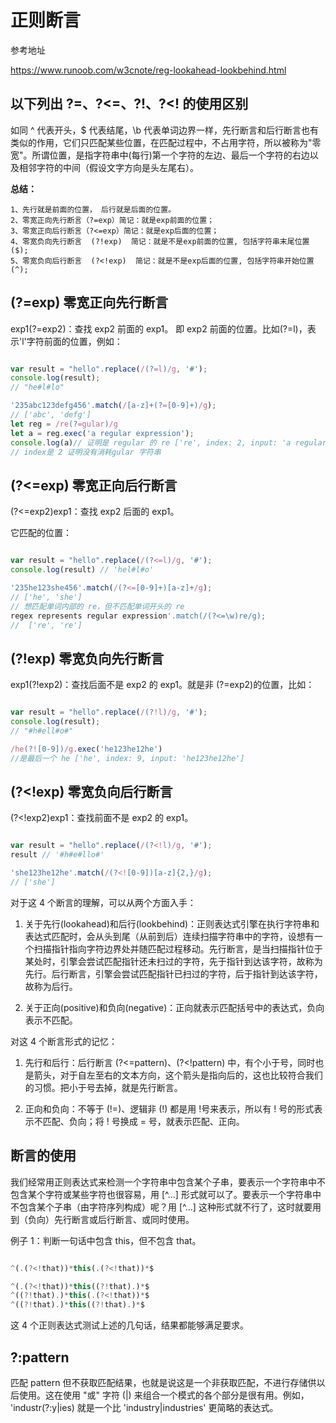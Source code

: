 # 正则断言

参考地址

https://www.runoob.com/w3cnote/reg-lookahead-lookbehind.html

## 以下列出 ?=、?<=、?!、?<! 的使用区别

如同 ^ 代表开头，$ 代表结尾，\b 代表单词边界一样，先行断言和后行断言也有类似的作用，它们只匹配某些位置，在匹配过程中，不占用字符，所以被称为"零宽"。所谓位置，是指字符串中(每行)第一个字符的左边、最后一个字符的右边以及相邻字符的中间（假设文字方向是头左尾右）。

**总结：**

    1、先行就是前面的位置， 后行就是后面的位置。
    2、零宽正向先行断言（?=exp）简记：就是exp前面的位置；
    3、零宽正向后行断言（?<=exp）简记：就是exp后面的位置；
    4、零宽负向先行断言  (?!exp)  简记：就是不是exp前面的位置, 包括字符串末尾位置 ($);
    5、零宽负向后行断言  (?<!exp)  简记：就是不是exp后面的位置, 包括字符串开始位置 (^);

## (?=exp) 零宽正向先行断言

exp1(?=exp2)：查找 exp2 前面的 exp1。 即 exp2 前面的位置。比如(?=l)，表示'l'字符前面的位置，例如：

```JavaScript

var result = "hello".replace(/(?=l)/g, '#');
console.log(result);
// "he#l#lo"

'235abc123defg456'.match(/[a-z]+(?=[0-9]+)/g);
// ['abc', 'defg']
let reg = /re(?=gular)/g
let a = reg.exec('a regular expression');
console.log(a)// 证明是 regular 的 re ['re', index: 2, input: 'a regular expression', groups: undefined]
// index是 2 证明没有消耗gular 字符串
```

## (?<=exp) 零宽正向后行断言

(?<=exp2)exp1：查找 exp2 后面的 exp1。

它匹配的位置：

```JavaScript

var result = "hello".replace(/(?<=l)/g, '#');
console.log(result) // 'hel#l#o'

'235he123she456'.match(/(?<=[0-9]+)[a-z]+/g);
// ['he', 'she']
// 想匹配单词内部的 re，但不匹配单词开头的 re
regex represents regular expression'.match(/(?<=\w)re/g);
//  ['re', 're']
```

## (?!exp) 零宽负向先行断言

exp1(?!exp2)：查找后面不是 exp2 的 exp1。就是非 (?=exp2)的位置，比如：

```JavaScript

var result = "hello".replace(/(?!l)/g, '#');
console.log(result);
// "#h#ell#o#"

/he(?![0-9])/g.exec('he123he12he')
//是最后一个 he ['he', index: 9, input: 'he123he12he']
```

## (?<!exp) 零宽负向后行断言

(?<!exp2)exp1：查找前面不是 exp2 的 exp1。

```JavaScript

var result = "hello".replace(/(?<!l)/g, '#');
result // '#h#e#llo#'

'she123he12he'.match(/(?<![0-9])[a-z]{2,}/g);
// ['she']
```

对于这 4 个断言的理解，可以从两个方面入手：

1. 关于先行(lookahead)和后行(lookbehind)：正则表达式引擎在执行字符串和表达式匹配时，会从头到尾（从前到后）连续扫描字符串中的字符，设想有一个扫描指针指向字符边界处并随匹配过程移动。先行断言，是当扫描指针位于某处时，引擎会尝试匹配指针还未扫过的字符，先于指针到达该字符，故称为先行。后行断言，引擎会尝试匹配指针已扫过的字符，后于指针到达该字符，故称为后行。

2. 关于正向(positive)和负向(negative)：正向就表示匹配括号中的表达式，负向表示不匹配。

对这 4 个断言形式的记忆：

1. 先行和后行：后行断言 (?<=pattern)、(?<!pattern) 中，有个小于号，同时也是箭头，对于自左至右的文本方向，这个箭头是指向后的，这也比较符合我们的习惯。把小于号去掉，就是先行断言。

2. 正向和负向：不等于 (!=)、逻辑非 (!) 都是用 !号来表示，所以有 ! 号的形式表示不匹配、负向；将 ! 号换成 = 号，就表示匹配、正向。

## 断言的使用

我们经常用正则表达式来检测一个字符串中包含某个子串，要表示一个字符串中不包含某个字符或某些字符也很容易，用 [^...] 形式就可以了。要表示一个字符串中不包含某个子串（由字符序列构成）呢？用 [^...] 这种形式就不行了，这时就要用到（负向）先行断言或后行断言、或同时使用。

例子 1：判断一句话中包含 this，但不包含 that。

```javascript

^(.(?<!that))*this(.(?<!that))*$

^(.(?<!that))*this((?!that).)*$
^((?!that).)*this(.(?<!that))*$
^((?!that).)*this((?!that).)*$

```

这 4 个正则表达式测试上述的几句话，结果都能够满足要求。

## ?:pattern

匹配 pattern 但不获取匹配结果，也就是说这是一个非获取匹配，不进行存储供以后使用。这在使用 "或" 字符 (|) 来组合一个模式的各个部分是很有用。例如， 'industr(?:y|ies) 就是一个比 'industry|industries' 更简略的表达式。
